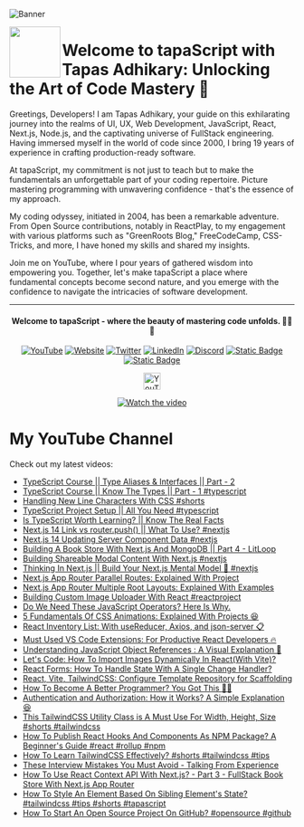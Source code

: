 ![Banner](https://github.com/tapascript/.github/assets/95961359/e788f8a1-7718-45e9-89e3-1f23515e8dd8)

[<img align="left" height="90" src="https://avatars.githubusercontent.com/u/145749994?s=200&v=4">](https://avatars.githubusercontent.com/u/145749994?s=200&v=4)

# Welcome to tapaScript with Tapas Adhikary: Unlocking the Art of Code Mastery 🚀

Greetings, Developers! I am Tapas Adhikary, your guide on this exhilarating journey into the realms of UI, UX, Web Development, JavaScript, React, Next.js, Node.js, and the captivating universe of FullStack engineering. Having immersed myself in the world of code since 2000, I bring 19 years of experience in crafting production-ready software.

At tapaScript, my commitment is not just to teach but to make the fundamentals an unforgettable part of your coding repertoire. Picture mastering programming with unwavering confidence - that's the essence of my approach.

My coding odyssey, initiated in 2004, has been a remarkable adventure. From Open Source contributions, notably in ReactPlay, to my engagement with various platforms such as "GreenRoots Blog," FreeCodeCamp, CSS-Tricks, and more, I have honed my skills and shared my insights.

Join me on YouTube, where I pour years of gathered wisdom into empowering you. Together, let's make tapaScript a place where fundamental concepts become second nature, and you emerge with the confidence to navigate the intricacies of software development.

<hr/>
<div align=center>
  <h4> Welcome to tapaScript - where the beauty of mastering code unfolds. 👨‍💻✨</h4>
 
  
  [![YouTube](https://img.shields.io/badge/YouTube-FF0000?logo=YouTube&logoColor=white)](https://www.youtube.com/@tapasadhikary)
  [![Website](https://img.shields.io/badge/Website-72e3ed)](https://www.tapasadhikary.com/)
  [![Twitter](https://img.shields.io/badge/Twitter-1DA1F2?logo=Twitter&logoColor=white)](https://twitter.com/tapasadhikary)
  [![LinkedIn](https://img.shields.io/badge/LinkedIn-0077B5?logo=LinkedIn&logoColor=white)](https://www.linkedin.com/in/tapasadhikary/)
  [![Discord](https://img.shields.io/badge/Discord-4e5152?logo=Discord&logoColor=white)](https://discord.com/invite/YzUe4DbNAz)
  [![Static Badge](https://img.shields.io/badge/Facebook-288dc7?logo=Facebook&color=288dc7)](https://www.facebook.com/tapasadhi)
  [![Static Badge](https://img.shields.io/badge/Channel-fff?logo=Whatsapp)](https://whatsapp.com/channel/0029VaD6TMXICVfrYVJsO21M)

<img alt="YouTube Channel Subscribers" height="30px" src="https://img.shields.io/youtube/channel/subscribers/UCaYr5yxgOyk599Mnb3TGh-g?label=Subscribers&style=social"> <br/>

[![Watch the video](https://img.youtube.com/vi/90BgcWNRFMk/0.jpg)](https://www.youtube.com/watch?v=90BgcWNRFMk)

</div>

# My YouTube Channel

Check out my latest videos:

<!-- latest-videos -->
* [TypeScript Course || Type Aliases &amp; Interfaces || Part - 2](https://www.youtube.com/watch?v=VE5SOoP2Y74)
* [TypeScript Course || Know The Types || Part - 1 #typescript](https://www.youtube.com/watch?v=9WAtpGzTtVc)
* [Handling New Line Characters With CSS #shorts](https://www.youtube.com/watch?v=bNMgXdkv3qk)
* [TypeScript Project Setup || All You Need #typescript](https://www.youtube.com/watch?v=P3unJiZxfkI)
* [Is TypeScript Worth Learning? || Know The Real Facts](https://www.youtube.com/watch?v=whGzNBqdNS0)
* [Next.js 14 Link vs router.push() || What To Use? #nextjs](https://www.youtube.com/watch?v=t3FoW3veg_o)
* [Next.js 14 Updating Server Component Data  #nextjs](https://www.youtube.com/watch?v=qX4hsitjqvE)
* [Building A Book Store With Next.js And MongoDB || Part 4 - LitLoop](https://www.youtube.com/watch?v=dGicJiXqhhc)
* [Building Shareable Modal Content With Next.js #nextjs](https://www.youtube.com/watch?v=v02LJJMz_sc)
* [Thinking In Next.js || Build Your Next.js Mental Model 🤯 #nextjs](https://www.youtube.com/watch?v=nz-cPzEQimo)
* [Next.js App Router Parallel Routes: Explained With Project](https://www.youtube.com/watch?v=p7FnRYOvwRs)
* [Next.js App Router Multiple Root Layouts: Explained With Examples](https://www.youtube.com/watch?v=X9_XqeqWBR0)
* [Building Custom Image Uploader With React #reactproject](https://www.youtube.com/watch?v=nOqsd8LoUYs)
* [Do We Need These JavaScript Operators? Here Is Why.](https://www.youtube.com/watch?v=05Qu9gW7wzs)
* [5 Fundamentals Of CSS Animations: Explained With Projects 😆](https://www.youtube.com/watch?v=7yCVRMfjxh8)
* [React Inventory List: With useReducer, Axios, and json-server 📋](https://www.youtube.com/watch?v=jKyAEj0EvAA)
* [Must Used VS Code Extensions: For Productive React Developers 🔥](https://www.youtube.com/watch?v=jF_e1qualY8)
* [Understanding JavaScript Object References : A Visual Explanation 🧠](https://www.youtube.com/watch?v=VthQaSlDP1g)
* [Let&#39;s Code: How To Import Images Dynamically In React(With Vite)?](https://www.youtube.com/watch?v=7EFZIe_Cpv8)
* [React Forms: How To Handle State With A Single Change Handler?](https://www.youtube.com/watch?v=nYazniAxwi8)
* [React, Vite, TailwindCSS: Configure Template Repository for Scaffolding](https://www.youtube.com/watch?v=Zk2YJUvfsOA)
* [How To Become A Better Programmer? You Got This 🙌🏼](https://www.youtube.com/watch?v=IJYB_r_o6L8)
* [Authentication and Authorization: How it Works? A Simple Explanation 😆](https://www.youtube.com/watch?v=CvzPTeGv9Gw)
* [This TailwindCSS Utility Class is A Must Use For Width, Height, Size #shorts #tailwindcss](https://www.youtube.com/watch?v=YwrKRAHNyiQ)
* [How To Publish React Hooks And Components As NPM Package? A Beginner&#39;s Guide #react #rollup #npm](https://www.youtube.com/watch?v=KxnvvkNsSvs)
* [How To Learn TailwindCSS Effectively? #shorts #tailwindcss #tips](https://www.youtube.com/watch?v=BhasK2BPn8c)
* [These Interview Mistakes You Must Avoid - Talking From Experience](https://www.youtube.com/watch?v=lCPGNToMp60)
* [How To Use React Context API With Next.js? - Part 3 - FullStack Book Store With Next.js App Router](https://www.youtube.com/watch?v=kKJIBbuW5wk)
* [How To Style An Element Based On Sibling Element&#39;s State? #tailwindcss #tips #shorts #tapascript](https://www.youtube.com/watch?v=-pXL09FnI6c)
* [How To Start An Open Source Project On GitHub? #opensource #github](https://www.youtube.com/watch?v=eNDuqcrLTLs)
<!-- latest-videos-end -->

